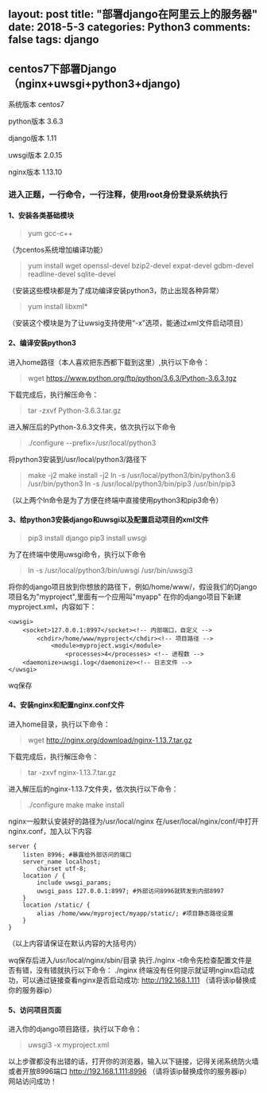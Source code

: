﻿layout: post
title: "部署django在阿里云上的服务器"
date: 2018-5-3 
categories: Python3
comments: false
tags: django
---

## centos7下部署Django（nginx+uwsgi+python3+django)
系统版本
centos7

python版本
3.6.3

django版本
1.11

uwsgi版本
2.0.15

nginx版本
1.13.10
<!-- more -->
### 进入正题，一行命令，一行注释，使用root身份登录系统执行

#### 1、安装各类基础模块
> yum gcc-c++

（为centos系统增加编译功能）

> yum install wget openssl-devel bzip2-devel expat-devel gdbm-devel readline-devel sqlite-devel

（安装这些模块都是为了成功编译安装python3，防止出现各种异常）
> yum install libxml*

（安装这个模块是为了让uwsig支持使用“-x"选项，能通过xml文件启动项目）
#### 2、编译安装python3
进入home路径（本人喜欢把东西都下载到这里）,执行以下命令：
> wget https://www.python.org/ftp/python/3.6.3/Python-3.6.3.tgz

下载完成后，执行解压命令：
> tar -zxvf Python-3.6.3.tar.gz

进入解压后的Python-3.6.3文件夹，依次执行以下命令
> ./configure --prefix=/usr/local/python3

将python3安装到/usr/local/python3/路径下
> make -j2
make install -j2
ln -s /usr/local/python3/bin/python3.6 /usr/bin/python3
ln -s /usr/local/python3/bin/pip3 /usr/bin/pip3

（以上两个ln命令是为了方便在终端中直接使用python3和pip3命令）
#### 3、给python3安装django和uwsgi以及配置启动项目的xml文件
> pip3 install django
pip3 install uwsgi

为了在终端中使用uwsgi命令，执行以下命令
> ln -s /usr/local/python3/bin/uwsgi /usr/bin/uwsgi3

将你的django项目放到你想放的路径下，例如/home/www/，假设我们的Django项目名为"myproject",里面有一个应用叫"myapp"
在你的django项目下新建 myproject.xml，内容如下：
```
<uwsgi>
    <socket>127.0.0.1:8997</socket><!-- 内部端口，自定义 -->
        <chdir>/home/www/myproject</chdir><!-- 项目路径 -->
            <module>myproject.wsgi</module>
                <processes>4</processes> <!-- 进程数 --> 
    <daemonize>uwsgi.log</daemonize><!-- 日志文件 -->
</uwsgi>
```
wq保存

#### 4、安装nginx和配置nginx.conf文件
进入home目录，执行以下命令：
> wget http://nginx.org/download/nginx-1.13.7.tar.gz

下载完成后，执行解压命令：
> tar -zxvf nginx-1.13.7.tar.gz

进入解压后的nginx-1.13.7文件夹，依次执行以下命令：
> ./configure
make
make install

nginx一般默认安装好的路径为/usr/local/nginx
在/user/local/nginx/conf/中打开nginx.conf，加入以下内容
```
server {
    listen 8996; #暴露给外部访问的端口
    server_name localhost;
        charset utf-8;
    location / {
        include uwsgi_params;
        uwsgi_pass 127.0.0.1:8997; #外部访问8996就转发到内部8997
    }
    location /static/ {
        alias /home/www/myproject/myapp/static/; #项目静态路径设置
    }
}
```
（以上内容请保证在默认内容的大括号内）

wq保存后进入/usr/local/nginx/sbin/目录
执行./nginx -t命令先检查配置文件是否有错，没有错就执行以下命令：
./nginx
终端没有任何提示就证明nginx启动成功，可以通过链接查看nginx是否启动成功:
http://192.168.1.111 （请将该ip替换成你的服务器ip）
#### 5、访问项目页面
进入你的django项目路径，执行以下命令：
> uwsgi3 -x myproject.xml

以上步骤都没有出错的话，打开你的浏览器，输入以下链接，记得关闭系统防火墙或者开放8996端口
http://192.168.1.111:8996 （请将该ip替换成你的服务器ip）
网站访问成功！


